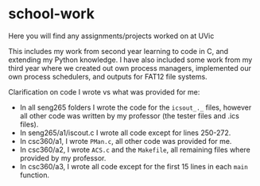 # school-work
Here you will find any assignments/projects worked on at UVic

This includes my work from second year learning to code in C, and extending my Python knowledge. I have also included some work from my third year where we created out own process managers, implemented our own process schedulers, and outputs for FAT12 file systems.

Clarification on code I wrote vs what was provided for me:
- In all seng265 folders I wrote the code for the `icsout_._` files, however all other code was written by my professor (the tester files and .ics files).
- In seng265/a1/iscout.c I wrote all code except for lines 250-272.
- In csc360/a1, I wrote `PMan.c`, all other code was provided for me.
- In csc360/a2, I wrote `ACS.c` and the `Makefile`, all remaining files where provided by my professor.
- In csc360/a3, I wrote all code except for the first 15 lines in each `main` function.
